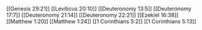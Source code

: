 [[Genesis 29:21]]
[[Leviticus 20:10]]
[[Deuteronomy 13:5]]
[[Deuteronomy 17:7]]
[[Deuteronomy 21:14]]
[[Deuteronomy 22:21]]
[[Ezekiel 16:38]]
[[Matthew 1:20]]
[[Matthew 1:24]]
[[1 Corinthians 5:2]]
[[1 Corinthians 5:13]]
